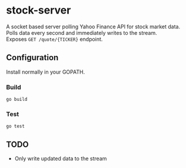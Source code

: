 stock-server
============

A socket based server polling Yahoo Finance API for stock market data.  
Polls data every second and immediately writes to the stream.  
Exposes `GET /quote/{TICKER}` endpoint.

## Configuration

Install normally in your GOPATH.

### Build

```
go build
```

### Test

```
go test
```

## TODO

 * Only write updated data to the stream
